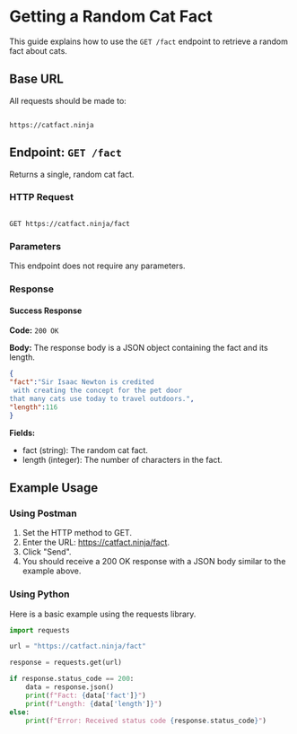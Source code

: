 # Getting a Random Cat Fact

This guide explains how to use the `GET /fact` endpoint to retrieve a random fact about cats.

## Base URL

All requests should be made to:
```

https://catfact.ninja

```

## Endpoint: `GET /fact`

Returns a single, random cat fact.

### HTTP Request

```

GET https://catfact.ninja/fact

```

### Parameters

This endpoint does not require any parameters.

### Response

#### Success Response

**Code:** `200 OK`

**Body:**
The response body is a JSON object containing the fact and its length.

```json
{
"fact":"Sir Isaac Newton is credited
 with creating the concept for the pet door
that many cats use today to travel outdoors.",
"length":116
}
```

**Fields:**

- fact (string): The random cat fact.
- length (integer): The number of characters in the fact.

## Example Usage

### Using Postman

1. Set the HTTP method to GET.
2. Enter the URL: https://catfact.ninja/fact.
3. Click "Send".
4. You should receive a 200 OK response with a JSON body similar to the example above.

### Using Python

Here is a basic example using the requests library.

```python
import requests

url = "https://catfact.ninja/fact"

response = requests.get(url)

if response.status_code == 200:
    data = response.json()
    print(f"Fact: {data['fact']}")
    print(f"Length: {data['length']}")
else:
    print(f"Error: Received status code {response.status_code}")
```
